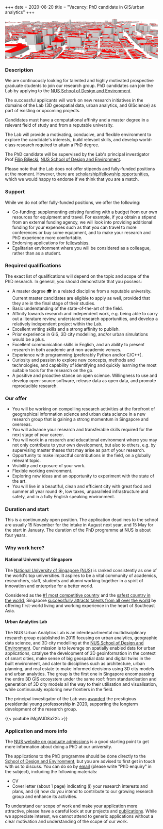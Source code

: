 +++
date = 2020-08-20
title = "Vacancy: PhD candidate in GIS/urban analytics"
+++

![](header.png)

### Description

We are continuously looking for talented and highly motivated prospective graduate students to join our research group.
PhD candidates can join the Lab by applying to the [NUS School of Design and Environment](http://www.sde.nus.edu.sg). 

The successful applicants will work on new research initiatives in the domains of the Lab (3D geospatial data, urban analytics, and GIScience) as part of existing or upcoming projects.

Candidates must have a computational affinity and a master degree in a relevant field of study and from a reputable university.

The Lab will provide a motivating, conducive, and flexible environment to explore the candidate's interests, build relevant skills, and develop world-class research required to attain a PhD degree.

The PhD candidate will be supervised by the Lab's principal investigator Prof [Filip Biljecki](/authors/filip/), [NUS School of Design and Environment](http://www.sde.nus.edu.sg).

Please note that the Lab does not offer stipends and fully-funded positions at the moment.
However, there are [scholarship/fellowship opportunities](/openings/#fellowshipscholarship-opportunities-phd-postdoc), which we would happy to endorse if we think that you are a match.


### Support

While we do not offer fully-funded positions, we offer the following:

- Co-funding: supplementing existing funding with a budget from our own resources for equipment and travel. For example, if you obtain a stipend from an external funding agency, we will look into providing additional funding for your expenses such as that you can travel to more conferences or buy some equipment, and to make your research and PhD experience more comfortable.
- Endorsing applications for [fellowships](/openings/#fellowshipscholarship-opportunities-phd-postdoc).
- Egalitarian environment where you will be considered as a colleague, rather than as a student.


### Required qualifications

The exact list of qualifications will depend on the topic and scope of the PhD research.
In general, you should demonstrate that you possess:

- A master degree :mortar_board: in a related discipline from a reputable university. Current master candidates are eligible to apply as well, provided that they are in the final stage of their studies.
- Basic understanding of the state-of-the-art of the field.
- Affinity towards research and independent work, e.g. being able to carry out a literature review, understand research opportunities, and develop a relatively independent project within the Lab.
- Excellent writing skills and a strong affinity to publish.
- Prior experience in GIS, 3D city modelling, and/or urban simulations would be a plus.
- Excellent communication skills in English, and an ability to present research in both academic and non-academic venues.
- Experience with programming (preferably Python and/or C/C++).
- Curiosity and passion to explore new concepts, methods and technologies, and capability of identifying and quickly learning the most suitable tools for the research on the go.
- A positive and proactive stance on open science. Willingness to use and develop open-source software, release data as open data, and promote reproducible research.


### Our offer


- You will be working on compelling research activities at the forefront of geographical information science and urban data science in a new research group that is gaining a strong momentum in Singapore and overseas.
- You will advance your research and transferable skills required for the next stage of your career.
- You will work in a research and educational environment where you may not only contribute to your own development, but also to others, e.g. by supervising master theses that may arise as part of your research.
- Opportunity to make impactful contributions in the field, on a globally relevant topic.
- Visibility and exposure of your work.
- Flexible working environment.
- Exploring new ideas and an opportunity to experiment with the state of the art.
- You will live in a beautiful, clean and efficient city with great food and summer all year round :sunny:, low taxes, unparalleled infrastructure and safety, and in a fully English speaking environment.


### Duration and start

This is a continuously open position.
The application deadlines to the school are usually 15 November for the intake in August next year, and 15 May for the start in January.
The duration of the PhD programme at NUS is about four years.

### Why work here?

#### National University of Singapore

The [National University of Singapore (NUS)](http://www.nus.edu.sg) is ranked consistently as one of the world's top universities.
It aspires to be a vital community of academics, researchers, staff, students and alumni working together in a spirit of innovation and enterprise for a better world.

Considered as the [#1 most competitive country](https://www.straitstimes.com/business/economy/singapore-economy-ranked-worlds-most-competitive) and the [safest country in the world](https://www.asiaone.com/singapore/singapore-ranked-safest-country-world-above-japan-survey), Singapore [successfully attracts talents from all over the world](https://www.straitstimes.com/singapore/singapore-retains-top-spot-in-asia-pacific-index-for-talent-competitiveness) by offering first-world living and working experience in the heart of Southeast Asia.

#### Urban Analytics Lab

The NUS Urban Analytics Lab is an interdepartmental multidisciplinary research group established in 2019 focusing on urban analytics, geographic data science, and 3D city modelling at the [NUS School of Design and Environment](http://www.sde.nus.edu.sg).
Our mission is to leverage on spatially enabled data for urban applications, catalyse the development of 3D geoinformation in the context of smart cities, make sense of big geospatial data and digital twins in the built environment, and cater to disciplines such as architecture, urban planning, and real estate to make informed decisions using 3D city models and urban analytics.
The group is the first one in Singapore encompassing the entire 3D GIS ecosystem under the same roof: from standardisation and generation of 3D city models all the way to their utilisation and visualisation, while continuously exploring new frontiers in the field. 

The principal investigator of the Lab was [awarded](/post/2020/07/16/filip-biljecki-appointed-as-presidential-young-professor/) the prestigious presidential young professorship in 2020, supporting the longterm development of the research group.

{{< youtube iMgWJD8a2Xc >}}

### Application and more info

The [NUS website on graduate admissions](http://www.nus.edu.sg/registrar/prospective-students/graduate) is a good starting point to get more information about doing a PhD at our university.

The applications to the PhD programme should be done directly to the [School of Design and Environment](http://www.sde.nus.edu.sg), but you are advised to first get in touch with us to discuss. 
You can do so by [email](mailto:filip@nus.edu.sg) (please write "PhD enquiry" in the subject), including the following materials:

* CV
* Cover letter (about 1 page) indicating (i) your research interests and plans, and (ii) how do you intend to contribute to our growing research group and enhance its activities.

To understand our scope of work and make your application more attractive, please have a careful look at our projects and [publications](/publication).
While we appreciate interest, we cannot attend to generic applications without a clear motivation and understanding of the scope of our work.

